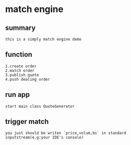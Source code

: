 # match engine
## summary
    this is a simply match engine demo
## function
    1.create order
    2.match order
    3.publish quote    
    4.push dealing order
## run app
    start main class QuoteGenerator
## trigger match
    you just should be writen `price,volum,bs` in standard inputstream(e.g:your IDE's console) 